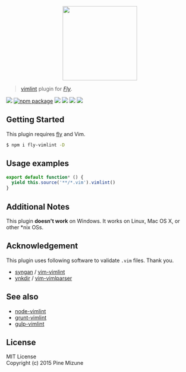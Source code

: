 <div align="center">
  <a href="http://github.com/flyjs/fly">
    <img width=200px  src="https://cloud.githubusercontent.com/assets/8317250/8733685/0be81080-2c40-11e5-98d2-c634f076ccd7.png">
  </a>
</div>

> [vimlint](https://github.com/syngan/vim-vimlint) plugin for _[Fly][fly]_.

[![][fly-badge]][fly]
[![npm package][npm-ver-link]][npm-pkg-link]
[![][travis-badge]][travis-link]
[![][david-badge]][david-link]
[![][david-dev-badge]][david-link]
[![][mit-badge]][mit]


## Getting Started
This plugin requires [fly](https://github.com/bucaran/fly) and Vim.

```sh
$ npm i fly-vimlint -D
```

## Usage examples

```js
export default function* () {
  yield this.source('**/*.vim').vimlint()
}
```

## Additional Notes
This plugin **doesn't work** on Windows. It works on Linux, Mac OS X, or other *nix OSs.

## Acknowledgement
This plugin uses following software to validate `.vim` files. Thank you.

 - [syngan](https://github.com/syngan) / [vim-vimlint](https://github.com/syngan/vim-vimlint)
 - [ynkdir](https://github.com/ynkdir) / [vim-vimlparser](https://github.com/ynkdir/vim-vimlparser)

## See also

 -  [node-vimlint](https://github.com/pine613/node-vimlint)
 -  [grunt-vimlint](https://github.com/pine613/grunt-vimlint)
 -  [gulp-vimlint](https://github.com/pine613/gulp-vimlint)

## License
MIT License<br />
Copyright (c) 2015 Pine Mizune

[mit]:             http://opensource.org/licenses/MIT
[author]:          https://github.com/pine613
[contributors]:    https://github.com/kashiro/fly-vimlint/graphs/contributors
[fly]:             https://www.github.com/flyjs/fly
[fly-badge]:       https://img.shields.io/badge/fly-JS-05B3E1.svg?style=flat-square
[mit-badge]:       https://img.shields.io/badge/license-MIT-444444.svg?style=flat-square
[npm-pkg-link]:    https://www.npmjs.org/package/fly-vimlint
[npm-ver-link]:    https://img.shields.io/npm/v/fly-vimlint.svg?style=flat-square
[travis-link]:     https://travis-ci.org/pine613/fly-vimlint
[travis-badge]:    http://img.shields.io/travis/pine613/fly-vimlint.svg?style=flat-square
[david-link]:      https://david-dm.org/pine613/fly-vimlint
[david-badge]:     https://img.shields.io/david/pine613/fly-vimlint.svg?style=flat-square
[david-dev-link]:  https://david-dm.org/pine613/fly-vimlint#info=devDependencies&view=table
[david-dev-badge]: https://img.shields.io/david/dev/pine613/fly-vimlint.svg?style=flat-square
